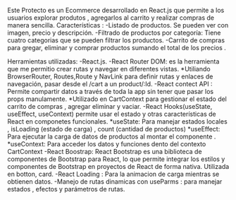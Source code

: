 Este Protecto es un Ecommerce desarrollado en React.js que permite a los usuarios explorar produtos , agregarlos al carrito y realizar compras de manera sencilla. 
Características :
-Listado de productos. Se pueden ver con imagen, precio y descripción.
-Filtrado de productos por categoría: Tiene cuatro categorias que se pueden filtrar los productos. 
-Carrito de compras para gregar, eliminar  y comprar productos sumando el total de los precios . 

Herramientas utilizadas:
-React.js.
-React Router DOM: es la herramienta que me permitio crear rutas y navegar en diferentes vistas. 
    *Utiliando BrowserRouter, Routes,Route y NavLink para definir rutas  y enlaces de navegación, pasar desde el /cart a un product/:Id.
-React contect API : Permite compartir datos a través de toda la app sin tener que pasar los props manulamente.
    *Utilizado en CartContext para gestionar el estado del carrito de compras , agregar eliminar y vaciar. 
-React Hooks(useState, useEffect, useContext) permite usar el estado y otras características de React en componetes funcionales. 
    *useState: Para manejar estados locales , isLoading (estado de carga) , count (cantidad de productos)
    *useEffect: Para ejecutar la carga de datos de productos al montar el componente . 
    *useContext: Para acceder los datos y funciones dento del contexto CartContext 
-React Boostrap: React Bootstrap es una biblioteca de componentes de Bootstrap para React, lo que permite integrar los estilos y componentes de Bootstrap en proyectos de React de forma     nativa. Utilizada en botton, card. 
-React Loading : Para la animacion de carga mientras se obtienen datos.
-Manejo de rutas dinamicas con useParms : para manejar estados , efectos y parámetros de rutas. 
